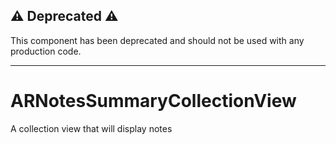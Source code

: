## :warning: Deprecated :warning:

This component has been deprecated and should not be used with any production code.

------------------------

# ARNotesSummaryCollectionView

A collection view that will display notes
